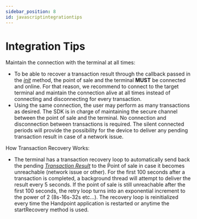 ```yaml
---
sidebar_position: 8
id: javascriptintegrationtips
---
```


# Integration Tips

Maintain the connection with the terminal at all times:
- To be able to recover a transaction result through the callback passed in the [*init*](javascriptmethods.md#1) method, the point of sale and the terminal **MUST** be connected and online. For that reason, we recommend to connect to the target terminal and maintain the connection alive at all times instead of connecting and disconnecting for every transaction.
- Using the same connection, the user may perform as many transactions as desired. The SDK is in charge of maintaining the secure channel between the point of sale and the terminal. No connection and disconnection between transactions is required. The silent connected periods will provide the possibility for the device to deliver any pending transaction result in case of a network issue.

How Transaction Recovery Works:
- The terminal has a transaction recovery loop to automatically send back the pending [*Transaction Result*](javascriptobjects.md#18) to the Point of sale in case it becomes unreachable (network issue or other). For the first 100 seconds after a transaction is completed, a background thread will attempt to deliver the result every 5 seconds. If the point of sale is still unreachable after the first 100 seconds, the retry loop turns into an exponential increment to the power of 2 (8s-16s-32s etc…). The recovery loop is reinitialized every time the Handpoint application is restarted or anytime the startRecovery method is used.